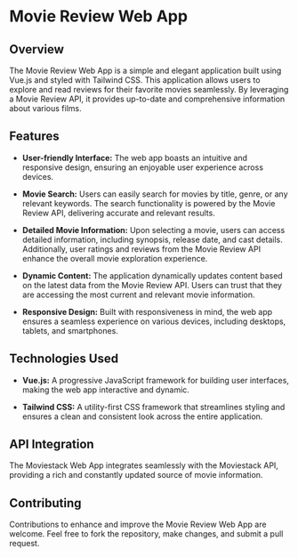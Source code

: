 # Movie Review Web App

## Overview

The Movie Review Web App is a simple and elegant application built using Vue.js and styled with Tailwind CSS. This application allows users to explore and read reviews for their favorite movies seamlessly. By leveraging a Movie Review API, it provides up-to-date and comprehensive information about various films.

## Features

- **User-friendly Interface:** The web app boasts an intuitive and responsive design, ensuring an enjoyable user experience across devices.

- **Movie Search:** Users can easily search for movies by title, genre, or any relevant keywords. The search functionality is powered by the Movie Review API, delivering accurate and relevant results.

- **Detailed Movie Information:** Upon selecting a movie, users can access detailed information, including synopsis, release date, and cast details. Additionally, user ratings and reviews from the Movie Review API enhance the overall movie exploration experience.

- **Dynamic Content:** The application dynamically updates content based on the latest data from the Movie Review API. Users can trust that they are accessing the most current and relevant movie information.

- **Responsive Design:** Built with responsiveness in mind, the web app ensures a seamless experience on various devices, including desktops, tablets, and smartphones.

## Technologies Used

- **Vue.js:** A progressive JavaScript framework for building user interfaces, making the web app interactive and dynamic.

- **Tailwind CSS:** A utility-first CSS framework that streamlines styling and ensures a clean and consistent look across the entire application.

## API Integration

The Moviestack Web App integrates seamlessly with the Moviestack API, providing a rich and constantly updated source of movie information.

## Contributing

Contributions to enhance and improve the Movie Review Web App are welcome. Feel free to fork the repository, make changes, and submit a pull request.
